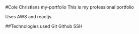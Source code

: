 #Cole Christians my-portfolio
This is my professional portfolio

Uses AWS and reactjs

##Technologies used
Git
Github
SSH

